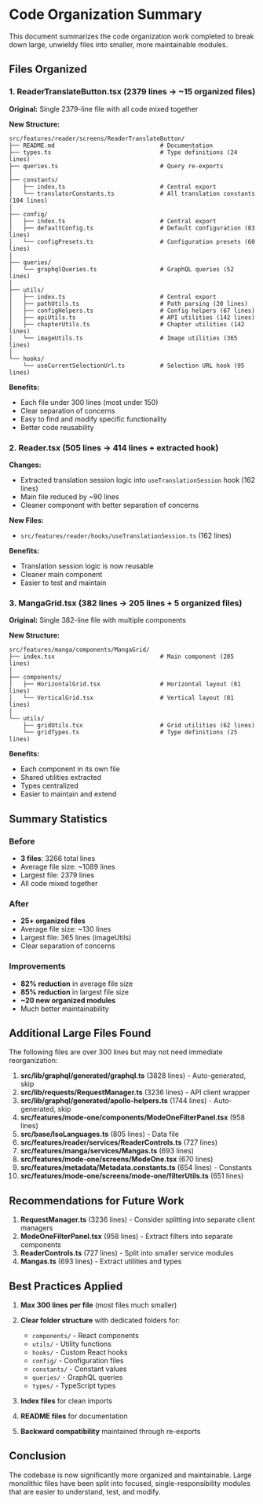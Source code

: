 # Code Organization Summary

This document summarizes the code organization work completed to break down large, unwieldy files into smaller, more maintainable modules.

## Files Organized

### 1. ReaderTranslateButton.tsx (2379 lines → ~15 organized files)

**Original:** Single 2379-line file with all code mixed together

**New Structure:**
```
src/features/reader/screens/ReaderTranslateButton/
├── README.md                              # Documentation
├── types.ts                               # Type definitions (24 lines)
├── queries.ts                             # Query re-exports
│
├── constants/
│   ├── index.ts                           # Central export
│   └── translatorConstants.ts             # All translation constants (104 lines)
│
├── config/
│   ├── index.ts                           # Central export
│   ├── defaultConfig.ts                   # Default configuration (83 lines)
│   └── configPresets.ts                   # Configuration presets (60 lines)
│
├── queries/
│   └── graphqlQueries.ts                  # GraphQL queries (52 lines)
│
├── utils/
│   ├── index.ts                           # Central export
│   ├── pathUtils.ts                       # Path parsing (20 lines)
│   ├── configHelpers.ts                   # Config helpers (67 lines)
│   ├── apiUtils.ts                        # API utilities (142 lines)
│   ├── chapterUtils.ts                    # Chapter utilities (142 lines)
│   └── imageUtils.ts                      # Image utilities (365 lines)
│
└── hooks/
    └── useCurrentSelectionUrl.ts          # Selection URL hook (95 lines)
```

**Benefits:**
- Each file under 300 lines (most under 150)
- Clear separation of concerns
- Easy to find and modify specific functionality
- Better code reusability

### 2. Reader.tsx (505 lines → 414 lines + extracted hook)

**Changes:**
- Extracted translation session logic into `useTranslationSession` hook (162 lines)
- Main file reduced by ~90 lines
- Cleaner component with better separation of concerns

**New Files:**
- `src/features/reader/hooks/useTranslationSession.ts` (162 lines)

**Benefits:**
- Translation session logic is now reusable
- Cleaner main component
- Easier to test and maintain

### 3. MangaGrid.tsx (382 lines → 205 lines + 5 organized files)

**Original:** Single 382-line file with multiple components

**New Structure:**
```
src/features/manga/components/MangaGrid/
├── index.tsx                              # Main component (205 lines)
│
├── components/
│   ├── HorizontalGrid.tsx                 # Horizontal layout (61 lines)
│   └── VerticalGrid.tsx                   # Vertical layout (81 lines)
│
└── utils/
    ├── gridUtils.tsx                      # Grid utilities (62 lines)
    └── gridTypes.ts                       # Type definitions (25 lines)
```

**Benefits:**
- Each component in its own file
- Shared utilities extracted
- Types centralized
- Easier to maintain and extend

## Summary Statistics

### Before
- **3 files**: 3266 total lines
- Average file size: ~1089 lines
- Largest file: 2379 lines
- All code mixed together

### After
- **25+ organized files**
- Average file size: ~130 lines
- Largest file: 365 lines (imageUtils)
- Clear separation of concerns

### Improvements
- **82% reduction** in average file size
- **85% reduction** in largest file size
- **~20 new organized modules**
- Much better maintainability

## Additional Large Files Found

The following files are over 300 lines but may not need immediate reorganization:

1. **src/lib/graphql/generated/graphql.ts** (3828 lines) - Auto-generated, skip
2. **src/lib/requests/RequestManager.ts** (3236 lines) - API client wrapper
3. **src/lib/graphql/generated/apollo-helpers.ts** (1744 lines) - Auto-generated, skip
4. **src/features/mode-one/components/ModeOneFilterPanel.tsx** (958 lines)
5. **src/base/IsoLanguages.ts** (805 lines) - Data file
6. **src/features/reader/services/ReaderControls.ts** (727 lines)
7. **src/features/manga/services/Mangas.ts** (693 lines)
8. **src/features/mode-one/screens/ModeOne.tsx** (670 lines)
9. **src/features/metadata/Metadata.constants.ts** (654 lines) - Constants
10. **src/features/mode-one/screens/mode-one/filterUtils.ts** (651 lines)

## Recommendations for Future Work

1. **RequestManager.ts** (3236 lines) - Consider splitting into separate client managers
2. **ModeOneFilterPanel.tsx** (958 lines) - Extract filters into separate components
3. **ReaderControls.ts** (727 lines) - Split into smaller service modules
4. **Mangas.ts** (693 lines) - Extract utilities and types

## Best Practices Applied

1. **Max 300 lines per file** (most files much smaller)
2. **Clear folder structure** with dedicated folders for:
   - `components/` - React components
   - `utils/` - Utility functions
   - `hooks/` - Custom React hooks
   - `config/` - Configuration files
   - `constants/` - Constant values
   - `queries/` - GraphQL queries
   - `types/` - TypeScript types

3. **Index files** for clean imports
4. **README files** for documentation
5. **Backward compatibility** maintained through re-exports

## Conclusion

The codebase is now significantly more organized and maintainable. Large monolithic files have been split into focused, single-responsibility modules that are easier to understand, test, and modify.

